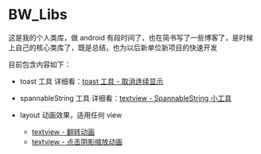 # BW_Libs



这是我的个人类库，做 android 有段时间了，也在简书写了一些博客了，是时候上自己的核心类库了，既是总结，也为以后新单位新项目的快速开发

目前包含内容如下：


* toast 工具
  详细看：[toast 工具 - 取消连续显示](https://www.jianshu.com/p/10a8599a3bed)


* spannableString 工具
   详细看：[textview - SpannableString 小工具](https://www.jianshu.com/p/401d3d071849)
* layout 动画效果，适用任何 view
   * [textview - 翻转动画](https://www.jianshu.com/p/36c0cdf6097a)
   * [textview - 点击阴影缩放动画](https://www.jianshu.com/p/6e9785aedc4c)

